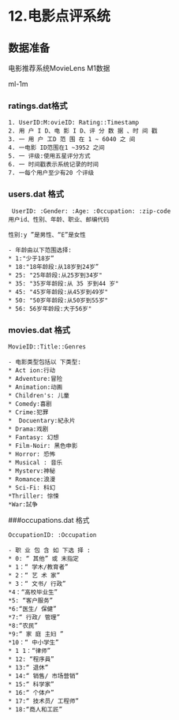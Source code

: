 # 12.电影点评系统

## 数据准备

电影推荐系统MovieLens M1数据

ml-1m

### ratings.dat格式

	1. UserID:M:ovieID: Rating::Timestamp 
	2. 用 户 I D、电 影 I D、评 分 数 据 、时 间 戳
	3. 一 用 户 工D 范 围 在 1 ~ 6040 之 间
	4. 一电影 ID范围在1 ~3952 之间
	5. 一 评级:使用五星评分方式
	6. 一 时间戳表示系统记录的时间
	7. 一每个用户至少有20 个评级

### users.dat 格式

	 UserID: :Gender: :Age: :0ccupation: :zip-code 
	用户id、性别、年龄、职业、邮编代码
	
	性别:y ”是男性、“E”是女性
	
	- 年龄由以下范围选择:
	* 1:"少于18岁”
	* 18:"18年龄段:从18岁到24岁”
	* 25: "25年龄段:从25岁到34岁"
	* 35: "35岁年龄段:从 35 岁到44 岁"
	* 45: "45岁年龄段:从45岁到49岁"
    * 50: "50岁年龄段:从50岁到55岁"
	* 56: 56岁年龄段:大于56岁"

### movies.dat  格式
	MovieID::Title::Genres
	
	- 电影类型包括以 下类型:
	* Act ion:行动
	* Adventure:冒险
	* Animation:动画
	* Children's: 儿童
	* Comedy:喜剧
	* Crime:犯罪
	*  Docuentary:紀永片
	* Drama:戏剧
	* Fantasy: 幻想
	* Film-Noir: 黑色申影
	* Horror: 恐怖
	* Musical : 音乐
	* Mysterv:神秘
	* Romance:浪漫
	* Sci-Fi: 科幻
	*Thriller: 悰悚
	*War:試争
	
###occupations.dat   格式

	OccupationID: :Occupation
	
	- 职 业 包 含 如 下选 择 :
	* 0: “ 其他” 或 末指定
	* 1：“ 学木/教育者”
	* 2：“ 艺 术 家”
	* 3：“ 文书/ 行政”
	*4：“高校毕业生”
	*5: “客户服务”
	*6:“医生/ 保健”
	*7:“ 行政/ 管理”
	*8:“农民”
	*9:“ 家 庭 主妇 ”
	*10：“ 中小学生”
	* 1 1：“律师”
	* 12: “程序員”
	* 13:“ 退休”
	* 14:“ 销售/ 市场营销”
	* 15:“ 科学家”
	* 16:“ 个体户”
	* 17:“ 技术员/ 工程师”
	* 18:“商人和工匠”